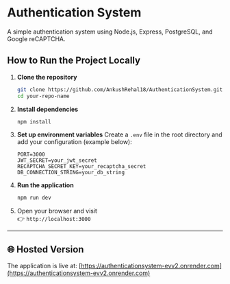 
# Authentication System

A simple authentication system using Node.js, Express, PostgreSQL, and Google reCAPTCHA.

## How to Run the Project Locally

1. **Clone the repository**
   ```bash
   git clone https://github.com/AnkushRehal18/AuthenticationSystem.git
   cd your-repo-name
   ```

2. **Install dependencies**
   ```bash
   npm install
   ```

3. **Set up environment variables**
   Create a `.env` file in the root directory and add your configuration (example below):

   ```env
   PORT=3000
   JWT_SECRET=your_jwt_secret
   RECAPTCHA_SECRET_KEY=your_recaptcha_secret
   DB_CONNECTION_STRING=your_db_string
   ```

4. **Run the application**
   ```bash
   npm run dev
   ```

5. Open your browser and visit  
   👉 `http://localhost:3000`

---

## 🌐 Hosted Version

The application is live at: [https://authenticationsystem-evv2.onrender.com](https://authenticationsystem-evv2.onrender.com)
